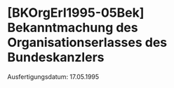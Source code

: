 # [BKOrgErl1995-05Bek] Bekanntmachung des Organisationserlasses des Bundeskanzlers

Ausfertigungsdatum: 17.05.1995

 